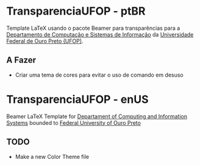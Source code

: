# TransparenciaUFOP - ptBR
Template LaTeX usando o pacote Beamer para transparências para a [Departamento de Computação e Sistemas de Informação](http://www.icea.ufop.br/site/departamentos/decsi/sobre) da [Universidade Federal de Ouro Preto (UFOP)](http://www.ufop.br/).

## A Fazer

* Criar uma tema de cores para evitar o uso de comando em desuso

# TransparenciaUFOP - enUS
Beamer LaTeX Template for [Departament of Computing and Information Systems](http://www.icea.ufop.br/site/departamentos/decsi/sobre) bounded to [Federal University of Ouro Preto](http://www.ufop.br/)

## TODO

* Make a new Color Theme file
